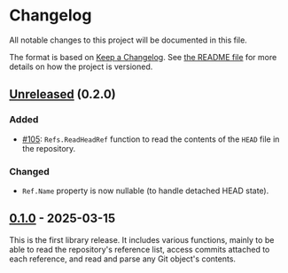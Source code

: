 <!--
SPDX-FileCopyrightText: 2021-2025 Fenrir contributors <https://github.com/ForNeVeR/Fenrir>

SPDX-License-Identifier: MIT
-->

Changelog
=========
All notable changes to this project will be documented in this file.

The format is based on [Keep a Changelog][keep-a-changelog]. See [the README file][docs.readme] for more details on how the project is versioned.

## [Unreleased] (0.2.0)
### Added
- [#105](https://github.com/ForNeVeR/Fenrir/issues/105): `Refs.ReadHeadRef` function to read the contents of the `HEAD` file in the repository.

### Changed
- `Ref.Name` property is now nullable (to handle detached HEAD state).

## [0.1.0] - 2025-03-15
This is the first library release. It includes various functions, mainly to be able to read the repository's reference list, access commits attached to each reference, and read and parse any Git object's contents.

[docs.readme]: README.md
[keep-a-changelog]: https://keepachangelog.com/en/1.1.0/

[0.1.0]: https://github.com/ForNeVeR/Fenrir/releases/tag/v0.1.0
[Unreleased]: https://github.com/ForNeVeR/Fenrir/compare/v0.1.0...HEAD
